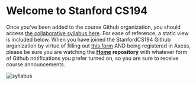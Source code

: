 # Welcome to Stanford CS194

Once you've been added to the course Github organization, you should access [the collaborative syllabus here](https://github.com/StanfordCS194/Home/milestones).  For ease of reference, a static view is included below. When you have joined the StanfordCS194 Github organization by virtue of filling out [this form](https://docs.google.com/forms/d/e/1FAIpQLScgtWeQ5-sYKLMKAaNTP0zgryhYboGRngn-UgX8auOe0YawDQ/viewform?usp=sf_link) AND being registered in Axess, please be sure you are watching the **[Home](https://github.com/StanfordCS194/Home) repository** with whatever form of Github notifications you prefer turned on, so you are sure to receive course announcements.

<img src="2020Spring.jpg" alt="syllabus" class="inline"/>
